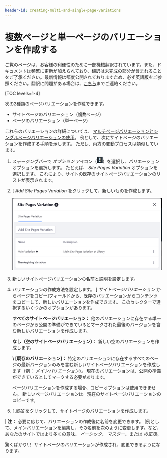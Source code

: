 ```yaml
---
header-id: creating-multi-and-single-page-variations
---
```


# 複数ページと単一ページのバリエーションを作成する

<p class="alert alert-info"><span class="wysiwyg-color-blue120">ご覧のページは、お客様の利便性のために一部機械翻訳されています。また、ドキュメントは頻繁に更新が加えられており、翻訳は未完成の部分が含まれることをご了承ください。最新情報は都度公開されておりますため、必ず英語版をご参照ください。翻訳に問題がある場合は、<a href="mailto:support-content-jp@liferay.com">こちら</a>までご連絡ください。</span></p>

[TOC levels=1-4]

次の2種類のページバリエーションを作成できます。

  - サイトページのバリエーション（複数ページ）
  - ページのバリエーション（単一ページ）

これらのバリエーションの詳細については、 [マルチページバリエーションとシングルページバリエーションの使用](/docs/7-1/user/-/knowledge_base/u/using-multi-and-single-page-variations)。 例として、次にサイトページのバリエーションを作成する手順を示します。 ただし、両方の変動プロセスは類似しています。

1.  ステージングバーで *オプション* アイコン（![Options](../../../../images/icon-options.png)）を選択し、バリエーションオプションを選択します。 たとえば、 *Site Pages Variation* オプションを選択します。 これにより、サイトの既存のサイトページバリエーションのリストが表示されます。

2.  [ *Add Site Pages Variation* をクリックして、新しいものを作成します。

    ![図1：ステージングバーから* Site Pages Variation *リンクを選択すると、サイトページのバリエーションを追加および管理できます。](../../../../images/staging-page-variations.png)

3.  新しいサイトページバリエーションの名前と説明を設定します。

4.  バリエーションの作成方法を設定します。 [ *サイトページバリエーション* からページをコピー]フィールドから、既存のバリエーションからコンテンツをコピーして、新しいバリエーションを作成できます。 このセレクターで選択するいくつかのオプションがあります。

    **すべてのサイトページバリエーション：** 他のバリエーションに存在する単一のページから公開の準備ができているとマークされた最後のバージョンを含む新しいバリエーションを作成します。

    **なし（空のサイトページバリエーション）：** 新しい空のバリエーションを作成します。

    **\ [既存のバリエーション\]：** 特定のバリエーションに存在するすべてのページの最新バージョンのみを含む新しいサイトページバリエーションを作成します（例： *メインバリエーション*）。 現在のバリエーションは、公開の準備ができているとしてマークする必要があります。

    ページバリエーションを作成する場合、コピーオプションは使用できません。 新しいページバリエーションは、現在のサイトページバリエーションのコピーです。

5.  [ *追加* をクリックして、サイトページのバリエーションを作成します。

| **注：** 必要に応じて、バリエーションの作成後に名前を変更できます。 |例として、メインバリエーションを編集し、その名前を次のように変更します。など、あなたのサイトではより多くの意味、 *ベーシック*、 *マスター*、または *の正規*。

驚くばかり\！ サイトページのバリエーションが作成され、変更できるようになります。

